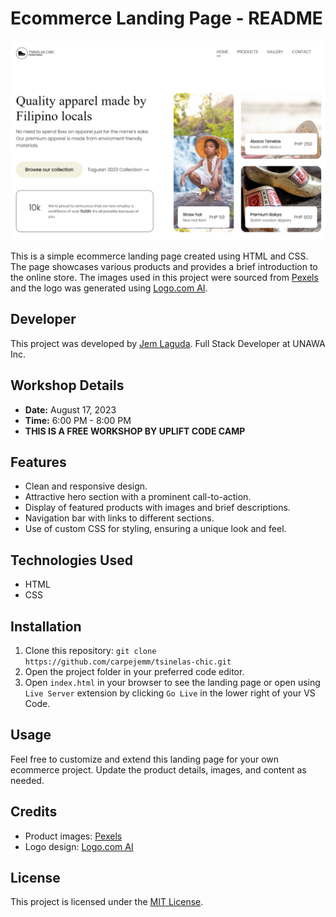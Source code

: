 # Ecommerce Landing Page - README

![Ecommerce Landing Page](./assets/tsinelas-chic-ss.png)

This is a simple ecommerce landing page created using HTML and CSS. The page showcases various products and provides a brief introduction to the online store. The images used in this project were sourced from [Pexels](https://www.pexels.com/) and the logo was generated using [Logo.com AI](https://app.logo.com/).

## Developer

This project was developed by [Jem Laguda](https://github.com/carpejemm).
Full Stack Developer at UNAWA Inc.

## Workshop Details

- **Date:** August 17, 2023
- **Time:** 6:00 PM - 8:00 PM
- **THIS IS A FREE WORKSHOP BY UPLIFT CODE CAMP**

## Features

- Clean and responsive design.
- Attractive hero section with a prominent call-to-action.
- Display of featured products with images and brief descriptions.
- Navigation bar with links to different sections.
- Use of custom CSS for styling, ensuring a unique look and feel.

## Technologies Used

- HTML
- CSS

## Installation

1. Clone this repository: `git clone https://github.com/carpejemm/tsinelas-chic.git`
2. Open the project folder in your preferred code editor.
3. Open `index.html` in your browser to see the landing page or open using `Live Server` extension by clicking `Go Live` in the lower right of your VS Code.

## Usage

Feel free to customize and extend this landing page for your own ecommerce project. Update the product details, images, and content as needed.

## Credits

- Product images: [Pexels](https://www.pexels.com/)
- Logo design: [Logo.com AI](https://app.logo.com/)

## License

This project is licensed under the [MIT License](LICENSE).
